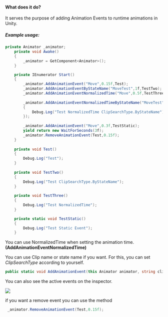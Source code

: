 #### What does it do?
It serves the purpose of adding Animation Events to runtime animations in Unity.

##### Example usage:
```csharp
private Animator _animator;
    private void Awake()
    {
        _animator = GetComponent<Animator>();
    }

    private IEnumerator Start()
    {
        _animator.AddAnimationEvent("Move",0.15f,Test);
        _animator.AddAnimationEventByStateName("MoveTest",1f,TestTwo);
        _animator.AddAnimationEventNormalizedTime("Move",0.5f,TestThree);
        
        _animator.AddAnimationEventNormalizedTimeByStateName("MoveTest",0.5f,()=>
        {
            Debug.Log("Test NormalizedTime ClipSearchType.ByStateName");
        });
        
        _animator.AddAnimationEvent("Move",0.3f,TestStatic);
        yield return new WaitForSeconds(3f);
        _animator.RemoveAnimationEvent(Test,0.15f);
    }
    
    private void Test()
    {
        Debug.Log("Test");
    }
    
    private void TestTwo()
    {
        Debug.Log("Test ClipSearchType.ByStateName");
    }
    
    private void TestThree()
    {
        Debug.Log("Test NormalizedTime");
    }

    private static void TestStatic()
    {
        Debug.Log("Test Static Event");
    }
```

You can use NormalizedTime when setting the animation time. **(AddAnimationEventNormalizedTime)**

You can use Clip name or state name if you want. For this, you can set *ClipSearchType* according to yourself.
```csharp
public static void AddAnimationEvent(this Animator animator, string clipName, float time, Action action,ClipSearchType clipSearchType = ClipSearchType.ByClipName)
```
You can also see the active events on the inspector.

![](https://i.imgur.com/3Ctwr7s.png)

if you want a remove event you can use the method
```csharp
 _animator.RemoveAnimationEvent(Test,0.15f);
```
